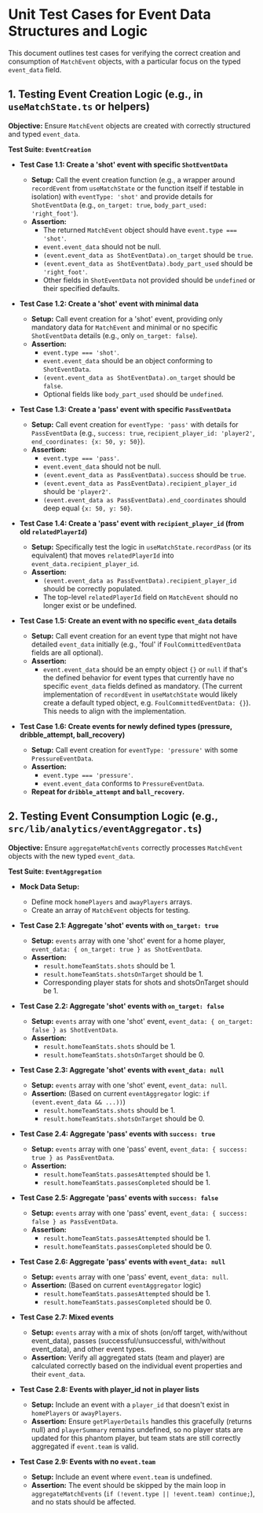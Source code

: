 # Unit Test Cases for Event Data Structures and Logic

This document outlines test cases for verifying the correct creation and consumption of `MatchEvent` objects, with a particular focus on the typed `event_data` field.

## 1. Testing Event Creation Logic (e.g., in `useMatchState.ts` or helpers)

**Objective:** Ensure `MatchEvent` objects are created with correctly structured and typed `event_data`.

**Test Suite: `EventCreation`**

*   **Test Case 1.1: Create a 'shot' event with specific `ShotEventData`**
    *   **Setup:** Call the event creation function (e.g., a wrapper around `recordEvent` from `useMatchState` or the function itself if testable in isolation) with `eventType: 'shot'` and provide details for `ShotEventData` (e.g., `on_target: true`, `body_part_used: 'right_foot'`).
    *   **Assertion:**
        *   The returned `MatchEvent` object should have `event.type === 'shot'`.
        *   `event.event_data` should not be null.
        *   `(event.event_data as ShotEventData).on_target` should be `true`.
        *   `(event.event_data as ShotEventData).body_part_used` should be `'right_foot'`.
        *   Other fields in `ShotEventData` not provided should be `undefined` or their specified defaults.

*   **Test Case 1.2: Create a 'shot' event with minimal data**
    *   **Setup:** Call event creation for a 'shot' event, providing only mandatory data for `MatchEvent` and minimal or no specific `ShotEventData` details (e.g., only `on_target: false`).
    *   **Assertion:**
        *   `event.type === 'shot'`.
        *   `event.event_data` should be an object conforming to `ShotEventData`.
        *   `(event.event_data as ShotEventData).on_target` should be `false`.
        *   Optional fields like `body_part_used` should be `undefined`.

*   **Test Case 1.3: Create a 'pass' event with specific `PassEventData`**
    *   **Setup:** Call event creation for `eventType: 'pass'` with details for `PassEventData` (e.g., `success: true`, `recipient_player_id: 'player2'`, `end_coordinates: {x: 50, y: 50}`).
    *   **Assertion:**
        *   `event.type === 'pass'`.
        *   `event.event_data` should not be null.
        *   `(event.event_data as PassEventData).success` should be `true`.
        *   `(event.event_data as PassEventData).recipient_player_id` should be `'player2'`.
        *   `(event.event_data as PassEventData).end_coordinates` should deep equal `{x: 50, y: 50}`.

*   **Test Case 1.4: Create a 'pass' event with `recipient_player_id` (from old `relatedPlayerId`)**
    *   **Setup:** Specifically test the logic in `useMatchState.recordPass` (or its equivalent) that moves `relatedPlayerId` into `event_data.recipient_player_id`.
    *   **Assertion:**
        *   `(event.event_data as PassEventData).recipient_player_id` should be correctly populated.
        *   The top-level `relatedPlayerId` field on `MatchEvent` should no longer exist or be undefined.

*   **Test Case 1.5: Create an event with no specific `event_data` details**
    *   **Setup:** Call event creation for an event type that might not have detailed `event_data` initially (e.g., 'foul' if `FoulCommittedEventData` fields are all optional).
    *   **Assertion:**
        *   `event.event_data` should be an empty object `{}` or `null` if that's the defined behavior for event types that currently have no specific `event_data` fields defined as mandatory. (The current implementation of `recordEvent` in `useMatchState` would likely create a default typed object, e.g. `FoulCommittedEventData: {}`). This needs to align with the implementation.

*   **Test Case 1.6: Create events for newly defined types (pressure, dribble_attempt, ball_recovery)**
    *   **Setup:** Call event creation for `eventType: 'pressure'` with some `PressureEventData`.
    *   **Assertion:**
        *   `event.type === 'pressure'`.
        *   `event.event_data` conforms to `PressureEventData`.
    *   **Repeat for `dribble_attempt` and `ball_recovery`.**

## 2. Testing Event Consumption Logic (e.g., `src/lib/analytics/eventAggregator.ts`)

**Objective:** Ensure `aggregateMatchEvents` correctly processes `MatchEvent` objects with the new typed `event_data`.

**Test Suite: `EventAggregation`**

*   **Mock Data Setup:**
    *   Define mock `homePlayers` and `awayPlayers` arrays.
    *   Create an array of `MatchEvent` objects for testing.

*   **Test Case 2.1: Aggregate 'shot' events with `on_target: true`**
    *   **Setup:** `events` array with one 'shot' event for a home player, `event_data: { on_target: true } as ShotEventData`.
    *   **Assertion:**
        *   `result.homeTeamStats.shots` should be 1.
        *   `result.homeTeamStats.shotsOnTarget` should be 1.
        *   Corresponding player stats for shots and shotsOnTarget should be 1.

*   **Test Case 2.2: Aggregate 'shot' events with `on_target: false`**
    *   **Setup:** `events` array with one 'shot' event, `event_data: { on_target: false } as ShotEventData`.
    *   **Assertion:**
        *   `result.homeTeamStats.shots` should be 1.
        *   `result.homeTeamStats.shotsOnTarget` should be 0.

*   **Test Case 2.3: Aggregate 'shot' events with `event_data: null`**
    *   **Setup:** `events` array with one 'shot' event, `event_data: null`.
    *   **Assertion:** (Based on current `eventAggregator` logic: `if (event.event_data && ...))`)
        *   `result.homeTeamStats.shots` should be 1.
        *   `result.homeTeamStats.shotsOnTarget` should be 0.

*   **Test Case 2.4: Aggregate 'pass' events with `success: true`**
    *   **Setup:** `events` array with one 'pass' event, `event_data: { success: true } as PassEventData`.
    *   **Assertion:**
        *   `result.homeTeamStats.passesAttempted` should be 1.
        *   `result.homeTeamStats.passesCompleted` should be 1.

*   **Test Case 2.5: Aggregate 'pass' events with `success: false`**
    *   **Setup:** `events` array with one 'pass' event, `event_data: { success: false } as PassEventData`.
    *   **Assertion:**
        *   `result.homeTeamStats.passesAttempted` should be 1.
        *   `result.homeTeamStats.passesCompleted` should be 0.

*   **Test Case 2.6: Aggregate 'pass' events with `event_data: null`**
    *   **Setup:** `events` array with one 'pass' event, `event_data: null`.
    *   **Assertion:** (Based on current `eventAggregator` logic)
        *   `result.homeTeamStats.passesAttempted` should be 1.
        *   `result.homeTeamStats.passesCompleted` should be 0.

*   **Test Case 2.7: Mixed events**
    *   **Setup:** `events` array with a mix of shots (on/off target, with/without event_data), passes (successful/unsuccessful, with/without event_data), and other event types.
    *   **Assertion:** Verify all aggregated stats (team and player) are calculated correctly based on the individual event properties and their `event_data`.

*   **Test Case 2.8: Events with player_id not in player lists**
    *   **Setup:** Include an event with a `player_id` that doesn't exist in `homePlayers` or `awayPlayers`.
    *   **Assertion:** Ensure `getPlayerDetails` handles this gracefully (returns null) and `playerSummary` remains undefined, so no player stats are updated for this phantom player, but team stats are still correctly aggregated if `event.team` is valid.

*   **Test Case 2.9: Events with no `event.team`**
    *   **Setup:** Include an event where `event.team` is undefined.
    *   **Assertion:** The event should be skipped by the main loop in `aggregateMatchEvents` (`if (!event.type || !event.team) continue;`), and no stats should be affected.

```
